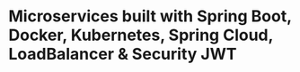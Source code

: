 #  Microservices built with Spring Boot, Docker, Kubernetes, Spring Cloud, LoadBalancer & Security JWT
